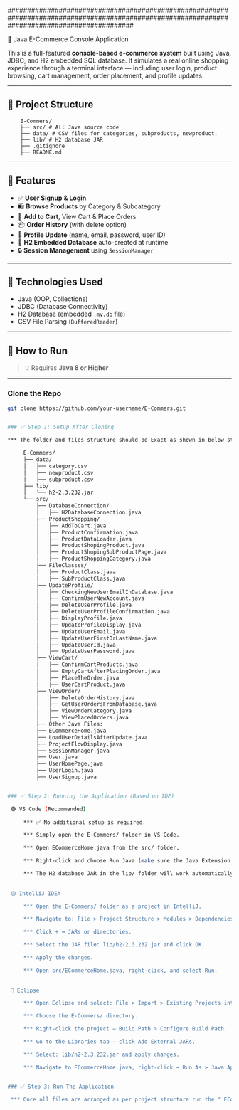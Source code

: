 ################################################################################################################################################

🛒 Java E-Commerce Console Application

This is a full-featured **console-based e-commerce system** built using Java, JDBC, and H2 embedded SQL database. 
It simulates a real online shopping experience through a terminal interface — including user login, product browsing, cart management, order placement, and profile updates.

---

## 📁 Project Structure

		E-Commers/
		├── src/ # All Java source code
		├── data/ # CSV files for categories, subproducts, newproduct.
		├── lib/ # H2 database JAR
		├── .gitignore
		├── README.md


---

## 🚀 Features

- ✅ **User Signup & Login**
- 🛍️ **Browse Products** by Category & Subcategory
- 🛒 **Add to Cart**, View Cart & Place Orders
- 📦 **Order History** (with delete option)
- 👤 **Profile Update** (name, email, password, user ID)
- 💾 **H2 Embedded Database** auto-created at runtime
- 🔒 **Session Management** using `SessionManager`

---

## 🧪 Technologies Used

- Java (OOP, Collections)
- JDBC (Database Connectivity)
- H2 Database (embedded `.mv.db` file)
- CSV File Parsing (`BufferedReader`)

---

## 🧰 How to Run

> 💡 Requires **Java 8 or Higher**

---
### Clone the Repo

   ```bash
   git clone https://github.com/your-username/E-Commers.git
   
   
### ✅ Step 1: Setup After Cloning

*** The folder and files structure should be Exact as shown in below structure.

		E-Commers/
		├── data/
		│   ├── category.csv
		│   ├── newproduct.csv
		│   ├── subproduct.csv
		├── lib/
		│   └── h2-2.3.232.jar
		└── src/
			├── DatabaseConnection/
			│   ├── H2DatabaseConnection.java
			├── ProductShopping/
			│   ├── AddToCart.java
			│   ├── ProductConfirmation.java
			│   ├── ProductDataLoader.java
			│   ├── ProductShopingProduct.java
			│   ├── ProductShopingSubProductPage.java
			│   ├── ProductShoppingCategory.java
			├── FileClasses/
			│   ├── ProductClass.java
			│   ├── SubProductClass.java
			├── UpdateProfile/
			│   ├── CheckingNewUserEmailInDatabase.java
			│   ├── ConfirmUserNewAccount.java
			│   ├── DeleteUserProfile.java
			│   ├── DeleteUserProfileConfirmation.java
			│   ├── DisplayProfile.java
			│   ├── UpdateProfileDisplay.java
			│   ├── UpdateUserEmail.java
			│   ├── UpdateUserFirstOrLastName.java
			│   ├── UpdateUserId.java
			│   ├── UpdateUserPassword.java
			├── ViewCart/
			│   ├── ConfirmCartProducts.java
			│   ├── EmptyCartAfterPlacingOrder.java
			│   ├── PlaceTheOrder.java
			│   ├── UserCartProduct.java
			├── ViewOrder/
			│   ├── DeleteOrderHistory.java
			│   ├── GetUserOrdersFromDatabase.java
			│   ├── ViewOrderCategory.java
			│   ├── ViewPlacedOrders.java
			├── Other Java Files:
			├── ECommerceHome.java
			├── LoadUserDetailsAfterUpdate.java
			├── ProjectFlowDisplay.java
			├── SessionManager.java
			├── User.java
			├── UserHomePage.java
			├── UserLogin.java
			├── UserSignup.java


### ✅ Step 2: Running the Application (Based on IDE)

	🟢 VS Code (Recommended)
	
		*** ✅ No additional setup is required.

		*** Simply open the E-Commers/ folder in VS Code.

		*** Open ECommerceHome.java from the src/ folder.

		*** Right-click and choose Run Java (make sure the Java Extension Pack is installed).

		*** The H2 database JAR in the lib/ folder will work automatically if you're using the VS Code classpath configuration.
		
		
	🟡 IntelliJ IDEA

		*** Open the E-Commers/ folder as a project in IntelliJ.

		*** Navigate to: File > Project Structure > Modules > Dependencies.

		*** Click + → JARs or directories.

		*** Select the JAR file: lib/h2-2.3.232.jar and click OK.

		*** Apply the changes.

		*** Open src/ECommerceHome.java, right-click, and select Run.
		
		
	🔵 Eclipse

		*** Open Eclipse and select: File > Import > Existing Projects into Workspace.

		*** Choose the E-Commers/ directory.

		*** Right-click the project → Build Path > Configure Build Path.

		*** Go to the Libraries tab → click Add External JARs.

		*** Select: lib/h2-2.3.232.jar and apply changes.

		*** Navigate to ECommerceHome.java, right-click → Run As > Java Application.


### ✅ Step 3: Run The Application

	*** Once all files are arranged as per project structure run the " ECommerceHome.java " file to run the Application
		